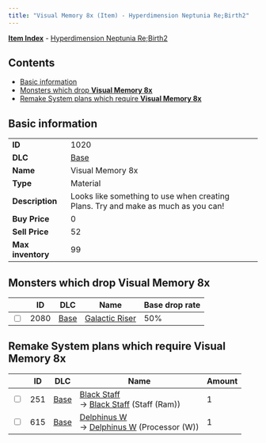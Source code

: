 ```yaml
---
title: "Visual Memory 8x (Item) - Hyperdimension Neptunia Re;Birth2"
---
```


[**Item Index**](/neptunia/rb2/item/index.html) - [Hyperdimension Neptunia Re;Birth2](/neptunia/rb2)

## Contents

- [Basic information](#basic-information)
- [Monsters which drop **Visual Memory 8x**](#monsters-which-drop-visual-memory-8x)
- [Remake System plans which require **Visual Memory 8x**](#remake-system-plans-which-require-visual-memory-8x)

## Basic information

|   |   |
| -- | -- |
| **ID** | 1020 |
| **DLC** | [Base](/neptunia/rb2/dlc/0-base.html) |
| **Name** | Visual Memory 8x |
| **Type** | Material |
| **Description** | Looks like something to use when creating Plans. Try and make as much as you can! |
| **Buy Price** | 0 |
| **Sell Price** | 52 |
| **Max inventory** | 99 |

## Monsters which drop **Visual Memory 8x**

|    | ID | DLC | Name | Base drop rate |
| -- | -- | --- | ---- | -------------- |
| <input type="checkbox" id="rb2-monster-0-2080" class="trackbox" /> | 2080 | [Base](/neptunia/rb2/dlc/0-base.html) | [Galactic Riser](/neptunia/rb2/monster/0-2080-galactic-riser.html) | 50% |

## Remake System plans which require **Visual Memory 8x**

|    | ID | DLC | Name | Amount |
| -- | -- | --- | ---- | ------ |
| <input type="checkbox" id="rb2-remake-0-251" class="trackbox" /> | 251 | [Base](/neptunia/rb2/dlc/0-base.html) | [Black Staff](/neptunia/rb2/remake/0-251-black-staff.html)<br />→ [Black Staff](/neptunia/rb2/item/0-1176-black-staff.html) (Staff (Ram)) | 1 |
| <input type="checkbox" id="rb2-remake-0-615" class="trackbox" /> | 615 | [Base](/neptunia/rb2/dlc/0-base.html) | [Delphinus W](/neptunia/rb2/remake/0-615-delphinus-w.html)<br />→ [Delphinus W](/neptunia/rb2/item/0-3422-delphinus-w.html) (Processor (W)) | 1 |